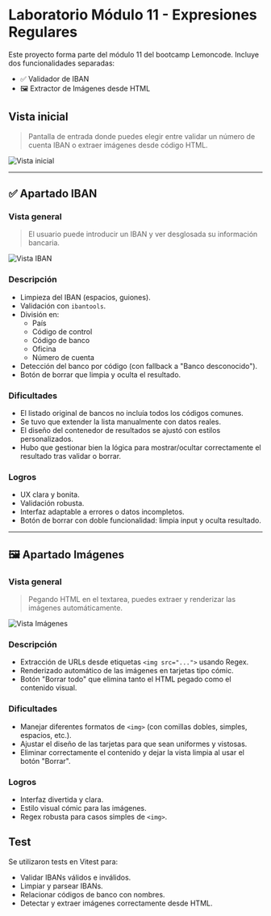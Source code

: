 # Laboratorio Módulo 11 - Expresiones Regulares

Este proyecto forma parte del módulo 11 del bootcamp Lemoncode. Incluye dos funcionalidades separadas:

- ✅ Validador de IBAN
- 🖼️ Extractor de Imágenes desde HTML

## Vista inicial

> Pantalla de entrada donde puedes elegir entre validar un número de cuenta IBAN o extraer imágenes desde código HTML.

![Vista inicial](./assets/JS_11_0.png)

---

## ✅ Apartado IBAN

### Vista general

> El usuario puede introducir un IBAN y ver desglosada su información bancaria.

![Vista IBAN](./assets/JS_11_1.png)

### Descripción

- Limpieza del IBAN (espacios, guiones).
- Validación con `ibantools`.
- División en:
  - País
  - Código de control
  - Código de banco
  - Oficina
  - Número de cuenta
- Detección del banco por código (con fallback a "Banco desconocido").
- Botón de borrar que limpia y oculta el resultado.

### Dificultades

- El listado original de bancos no incluía todos los códigos comunes.
- Se tuvo que extender la lista manualmente con datos reales.
- El diseño del contenedor de resultados se ajustó con estilos personalizados.
- Hubo que gestionar bien la lógica para mostrar/ocultar correctamente el resultado tras validar o borrar.

### Logros

- UX clara y bonita.
- Validación robusta.
- Interfaz adaptable a errores o datos incompletos.
- Botón de borrar con doble funcionalidad: limpia input y oculta resultado.

---

## 🖼️ Apartado Imágenes

### Vista general

> Pegando HTML en el textarea, puedes extraer y renderizar las imágenes automáticamente.

![Vista Imágenes](./assets/JS_11_2.png)

### Descripción

- Extracción de URLs desde etiquetas `<img src="...">` usando Regex.
- Renderizado automático de las imágenes en tarjetas tipo cómic.
- Botón "Borrar todo" que elimina tanto el HTML pegado como el contenido visual.

### Dificultades 

- Manejar diferentes formatos de `<img>` (con comillas dobles, simples, espacios, etc.).
- Ajustar el diseño de las tarjetas para que sean uniformes y vistosas.
- Eliminar correctamente el contenido y dejar la vista limpia al usar el botón "Borrar".

### Logros

- Interfaz divertida y clara.
- Estilo visual cómic para las imágenes.
- Regex robusta para casos simples de `<img>`.


## Test

Se utilizaron tests en Vitest para:

- Validar IBANs válidos e inválidos.
- Limpiar y parsear IBANs.
- Relacionar códigos de banco con nombres.
- Detectar y extraer imágenes correctamente desde HTML.


